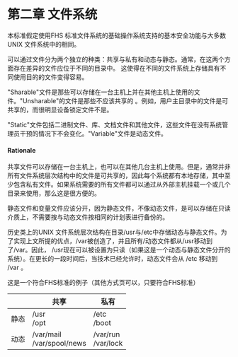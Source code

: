 # 第二章 文件系统

本标准假定使用FHS 标准文件系统的基础操作系统支持的基本安全功能与大多数 UNIX 文件系统中的相同。

可以通过文件分为两个独立的种类：共享与私有和动态与静态。通常，在这两个方面存在差异的文件应位于不同的目录中。 这使得在不同的文件系统上存储具有不同使用目的的文件变得容易。

"Sharable"文件是那些可以存储在一台主机上并在其他主机上使用的文件。"Unsharable"的文件是那些不应该共享的 。例如，用户主目录中的文件是可共享的，而很明显设备锁定文件不是。 

"Static"文件包括二进制文件、库、文档文件和其他文件，这些文件在没有系统管理员干预的情况下不会变化。"Variable"文件是动态文件。 

#### Rationale

共享文件可以存储在一台主机上，也可以在其他几台主机上使用。但是，通常并非所有文件系统层次结构中的文件是可共享的，因此每个系统都有本地存储，其中至少包含私有文件。如果系统需要的所有文件都可以通过从外部主机挂载一个或几个目录来使用，那么这是很方便的。

静态文件和变量文件应该分开，因为静态文件，不像动态文件，是可以存储在只读介质上，不需要按与动态文件按相同的计划表进行备份的。

历史类上的UNIX 文件系统层次结构在目录/usr与/etc中存储动态与静态文件。为了实现上文所提的优点，/var被创造了，并且所有/动态文件都从/usr移动到了/var。因此， /usr现在可以被设置为只读（如果这是一个动态与静态文件分开的系统）。在更长的一段时间后，当技术已经允许时，动态文件会从 /etc 移动到 /var 。

这是一个符合FHS标准的例子（其他方式页可以，只要符合FHS标准）

|      | 共享                         | 私有                  |
| ---- | ---------------------------- | --------------------- |
| 静态 | /usr<br>/opt                 | /etc<br>/boot         |
| 动态 | /var/mail<br>/var/spool/news | /var/run<br>/var/lock |

